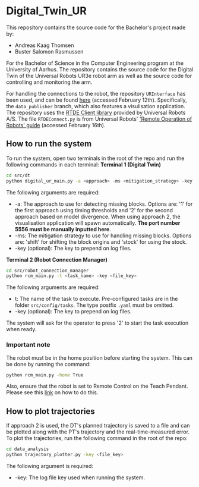# Digital_Twin_UR
This repository contains the source code for the Bachelor's project made by:

- Andreas Kaag Thomsen
- Buster Salomon Rasmussen

For the Bachelor of Science in the Computer Engineering program at the University of Aarhus. The repository contains the source code for the Digital Twin of the Universal Robots UR3e robot arm as well as the source code for controlling and monitoring the arm.

For handling the connections to the robot, the repository ``URInterface`` has been used, and can be found [here](https://gitlab.au.dk/clagms/urinterface/-/tree/data_publisher/src?ref_type=heads) (accessed February 12th). Specifically, the ``data_publisher`` branch, which also features a visulisation application. The repository uses the [RTDE Client library](https://github.com/UniversalRobots/RTDE_Python_Client_Library) provided by Universal Robots A/S. The file ``RTDEConnect.py`` is from Universal Robots' ['Remote Operation of Robots' guide](https://www.universal-robots.com/articles/ur/interface-communication/remote-operation-of-robots/) (accessed February 16th).

## How to run the system
To run the system, open two terminals in the root of the repo and run the following commands in each terminal:
**Terminal 1 (Digital Twin)**
```bash
cd src/dt
python digital_ur_main.py -a <approach> -ms <mitigation_strategy> -key <file_key>
```
The following arguments are required:
- -a: The approach to use for detecting missing blocks. Options are: '1' for the first approach using timing thresholds and '2' for the second approach based on model divergence. When using approach 2, the visualisation application will spawn automatically. **The port number 5556 must be manually inputted here**.
- -ms: The mitigation strategy to use for handling missing blocks. Options are: 'shift' for shifting the block origins and 'stock' for using the stock.
- -key (optional): The key to prepend on log files.

**Terminal 2 (Robot Connection Manager)**
```bash
cd src/robot_connection_manager
python rcm_main.py -t <task_name> -key <file_key>
```
The following arguments are required:
- t: The name of the task to execute. Pre-configured tasks are in the folder `src/config/tasks`. The type postfix ``.yaml`` must be omitted.
- -key (optional): The key to prepend on log files.

The system will ask for the operator to press '2' to start the task execution when ready. 

### Important note
The robot must be in the home position before starting the system. This can be done by running the command:
```bash
python rcm_main.py -home True
```
Also, ensure that the robot is set to Remote Control on the Teach Pendant. Please see this [link](https://robodk.com/doc/en/Robots-Universal-Robots-How-enable-Remote-Control-URe.html) on how to do this.

## How to plot trajectories
If approach 2 is used, the DT's planned trajectory is saved to a file and can be plotted along with the PT's trajectory and the real-time-measured error. To plot the trajectories, run the following command in the root of the repo:
```bash
cd data_analysis
python trajectory_plotter.py -key <file_key>
```
The following argument is required:
- -key: The log file key used when running the system.
